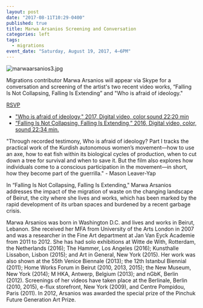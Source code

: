 ```yaml
---
layout: post
date: "2017-08-11T10:29-0400"
published: true
title: Marwa Arsanios Screening and Conversation
categories: left
tags:
  - migrations
event_date: "Saturday, August 19, 2017, 4–6PM"
---
```


![marwaarsanios3.jpg]({{site.baseurl}}/assets/img/marwaarsanios3.jpg)

Migrations contributor Marwa Arsanios will appear via Skype for a conversation and screening of the artist's two recent video works, “Falling Is Not Collapsing, Falling Is Extending” and "Who is afraid of ideology."

[RSVP](https://www.facebook.com/events/495482250792905/?acontext=%7B%22source%22%3A5%2C%22page_id_source%22%3A1129359703814263%2C%22action_history%22%3A[%7B%22surface%22%3A%22page%22%2C%22mechanism%22%3A%22main_list%22%2C%22extra_data%22%3A%22%7B%5C%22page_id%5C%22%3A1129359703814263%2C%5C%22tour_id%5C%22%3Anull%7D%22%7D]%2C%22has_source%22%3Atrue%7D)

- ["Who is afraid of ideology," 2017, Digital video, color,sound 22:20 min](https://walkerart.org/magazine/guerrilla-landscapes-marwa-arsanioss-who-is-afraid-of-ideology-part-i)
- [“Falling Is Not Collapsing, Falling Is Extending,” 2016, Digital video, color, sound 22:34 min.](https://hammer.ucla.edu/exhibitions/2016/hammer-projects-marwa-arsanios/)

"Through recorded testimony, Who is afraid of ideology? Part I tracks the practical work of the Kurdish autonomous women’s movement—how to use an axe, how to eat fish within its biological cycles of production, when to cut down a tree for survival and when to save it. But the film also explores how individuals come to a conscious participation in the movement—in short, how they become part of the guerrilla." - Mason Leaver-Yap

In “Falling Is Not Collapsing, Falling Is Extending," Marwa Arsanios addresses the impact of the migration of waste on the changing landscape of Beirut, the city where she lives and works, which has been marked by the rapid development of its urban spaces and burdened by a recent garbage crisis.

Marwa Arsanios was born in Washington D.C. and lives and works in Beirut, Lebanon. She received her MFA from University of the Arts London in 2007 and was a researcher in the Fine Art department at Jan Van Eyck Academie from 2011 to 2012. She has had solo exhibitions at Witte de With, Rotterdam, the Netherlands (2016); The Hammer, Los Angeles (2016); Kunsthalle Lissabon, Lisbon (2015); and Art in General, New York (2015). Her work was also shown at the 55th Venice Biennale (2013); the 12th Istanbul Biennial (2011); Home Works Forum in Beirut (2010, 2013, 2015); the New Museum, New York (2014); M HKA, Antwerp, Belgium (2013); and nGbK, Berlin (2012). Screenings of her videos have taken place at the Berlinale, Berlin (2010, 2015), e-flux storefront, New York (2009), and Centre Pompidou, Paris (2011). In 2012, Arsanios was awarded the special prize of the Pinchuk Future Generation Art Prize.
